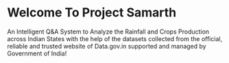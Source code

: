 # Welcome To Project Samarth
An Intelligent Q&A System to Analyze the Rainfall and Crops Production across Indian States with the help of the datasets collected from the official, reliable and trusted website of Data.gov.in supported and managed by Government of India! 